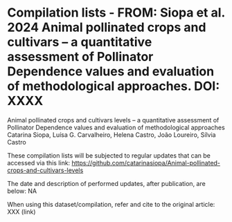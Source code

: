 # Compilation lists - FROM: Siopa et al. 2024 Animal pollinated crops and cultivars – a quantitative assessment of Pollinator Dependence values and evaluation of methodological approaches. DOI: XXXX
Animal pollinated crops and cultivars levels – a quantitative assessment of Pollinator Dependence values and evaluation of methodological approaches
Catarina Siopa, Luísa G. Carvalheiro, Helena Castro, João Loureiro, Sílvia Castro

These compilation lists will be subjected to regular updates that can be accessed via this link: https://github.com/catarinasiopa/Animal-pollinated-crops-and-cultivars-levels

The date and description of performed updates, after publication, are below:
NA

When using this dataset/compilation, refer and cite to the original article: XXX (link)

